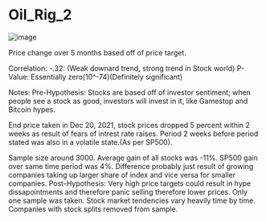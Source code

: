 # Oil_Rig_2
![image](https://user-images.githubusercontent.com/90120063/147183849-25c7d1ca-8e15-4ebe-83c5-51008c84c6e9.png)

Price change over 5 months based off of price target.

Correlation: -.32: (Weak downard trend, strong trend in Stock world)
P-Value: Essentially zero(10^-74)(Definitely significant)

Notes:
Pre-Hypothesis: Stocks are based off of investor sentiment; when people see a stock as good, investors will invest in it, like Gamestop and Bitcoin hypes.

End price taken in Dec 20, 2021, stock prices dropped 5 percent within 2 weeks as result of fears of intrest rate raises. Period 2 weeks before period stated was also in a volatile state.(As per SP500).

Sample size around 3000.
Average gain of all stocks was -11%. SP500 gain over same time period was 4%. Difference probably just result of growing companies taking up larger share of index and vice versa for smaller companies.
Post-Hypothesis: Very high price targets could result in hype dissapointments and therefore panic selling therefore lower prices.
Only one sample was taken. Stock market tendencies vary heavily time by time.
Companies with stock splits removed from sample.
